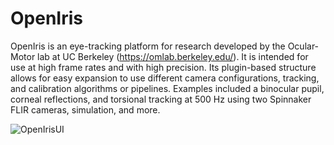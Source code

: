 # OpenIris

OpenIris is an eye-tracking platform for research developed by the Ocular-Motor lab at UC Berkeley (https://omlab.berkeley.edu/). It is intended for use at high frame rates and with high precision. Its plugin-based structure allows for easy expansion to use different camera configurations, tracking, and calibration algorithms or pipelines. Examples included a binocular pupil, corneal reflections, and torsional tracking at 500 Hz using two Spinnaker FLIR cameras, simulation, and more. 

![OpenIrisUI](https://github.com/ocular-motor-lab/OpenIris/assets/1356893/0164ac5c-dc84-4233-bcf2-1469568b6292)
